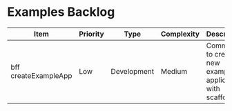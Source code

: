 # Examples Backlog

| Item                 | Priority | Type        | Complexity | Description                                                  |
| -------------------- | -------- | ----------- | ---------- | ------------------------------------------------------------ |
| bff createExampleApp | Low      | Development | Medium     | Command to create a new example application with scaffolding |
